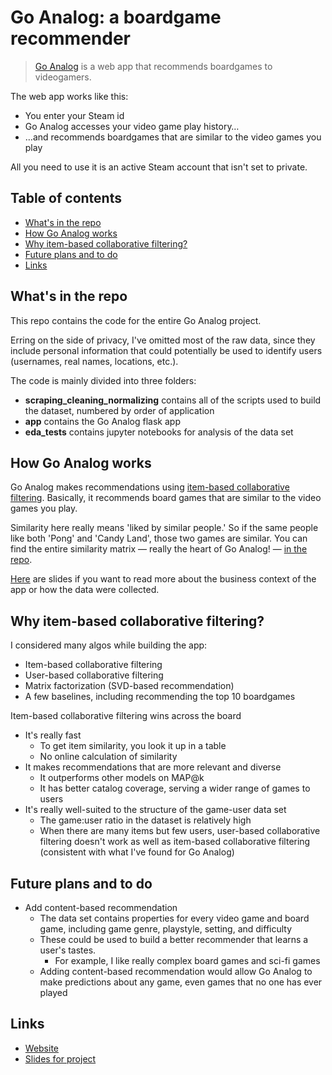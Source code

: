 # Go Analog: a boardgame recommender

> [Go Analog](http://fromdatatoknowledge.xyz) is a web app that recommends boardgames to videogamers.

The web app works like this:
* You enter your Steam id
* Go Analog accesses your video game play history…
* …and recommends boardgames that are similar to the video games you play

All you need to use it is an active Steam account that isn't set to private.

## Table of contents
* [What's in the repo](#whats-in-the-repo)
* [How Go Analog works](#how-go-analog-works)
* [Why item-based collaborative filtering?](#why-item-based-collaborative-filtering)
* [Future plans and to do](#future-plans-and-to-do)
* [Links](#links)

## What's in the repo
This repo contains the code for the entire Go Analog project.

Erring on the side of privacy, I've omitted most of the raw data, since they include personal information that could potentially be used to identify users (usernames, real names, locations, etc.).

The code is mainly divided into three folders:
* **scraping_cleaning_normalizing** contains all of the scripts used to build the dataset, numbered by order of application
* **app** contains the Go Analog flask app
* **eda_tests** contains jupyter notebooks for analysis of the data set

## How Go Analog works
Go Analog makes recommendations using [item-based collaborative filtering](). Basically, it recommends board games that are similar to the video games you play.

Similarity here really means 'liked by similar people.' So if the same people like both 'Pong' and 'Candy Land', those two games are similar. You can find the entire similarity matrix — really the heart of Go Analog! — [in the repo]().

[Here]() are slides if you want to read more about the business context of the app or how the data were collected.

## Why item-based collaborative filtering?
I considered many algos while building the app:
* Item-based collaborative filtering
* User-based collaborative filtering
* Matrix factorization (SVD-based recommendation)
* A few baselines, including recommending the top 10 boardgames

Item-based collaborative filtering wins across the board
* It's really fast
    * To get item similarity, you look it up in a table
    * No online calculation of similarity
* It makes recommendations that are more relevant and diverse
    * It outperforms other models on MAP@k
    * It has better catalog coverage, serving a wider range of games to users
* It's really well-suited to the structure of the game-user data set
    * The game:user ratio in the dataset is relatively high
    * When there are many items but few users, user-based collaborative filtering doesn't work as well as item-based collaborative filtering (consistent with what I've found for Go Analog)

## Future plans and to do
* Add content-based recommendation
    *  The data set contains properties for every video game and board game, including game genre, playstyle, setting, and difficulty
    *  These could be used to build a better recommender that learns a user's tastes.
        * For example, I like really complex board games and sci-fi games
    *  Adding content-based recommendation would allow Go Analog to make predictions about any game, even games that no one has ever played
 
## Links
* [Website]()
* [Slides for project]()
